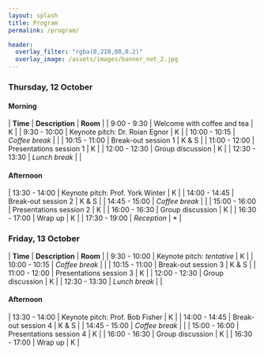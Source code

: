 ```yaml
---
layout: splash
title: Program
permalink: /program/

header:
  overlay_filter: "rgba(0,210,80,0.2)"
  overlay_image: /assets/images/banner_net_2.jpg
---
```



### Thursday, 12 October

#### Morning

| **Time**		| **Description**				| **Room** 	|
| 9:00 - 9:30	| Welcome with coffee and tea	| K	|
| 9:30 - 10:00	| Keynote pitch: Dr. Roian Egnor	| K |
| 10:00 - 10:15	| *Coffee break*				|  	|
| 10:15 - 11:00 | Break-out session 1			| K & S |
| 11:00 - 12:00 | Presentations session 1		| K |
| 12:00 - 12:30 | Group discussion				| K |
| 12:30 - 13:30 | *Lunch break*					|  	|

#### Afternoon

| 13:30 - 14:00	| Keynote pitch: Prof. York Winter	| K |
| 14:00 - 14:45	| Break-out session 2			| K & S |
| 14:45 - 15:00 | *Coffee break*				|  	|
| 15:00 - 16:00 | Presentations session 2		| K |
| 16:00 - 16:30 | Group discussion				| K |
| 16:30 - 17:00 | Wrap up						| K |
| 17:30 - 19:00 | *Reception*					| * |


### Friday, 13 October

| **Time**		| **Description**				| **Room** 	|
| 9:30 - 10:00	| Keynote pitch: *tentative*		| K |
| 10:00 - 10:15	| *Coffee break*				|  	|
| 10:15 - 11:00 | Break-out session 3			| K & S |
| 11:00 - 12:00 | Presentations session 3		| K |
| 12:00 - 12:30 | Group discussion				| K |
| 12:30 - 13:30 | *Lunch break*					|  	|

#### Afternoon

| 13:30 - 14:00	| Keynote pitch: Prof. Bob Fisher		| K |
| 14:00 - 14:45	| Break-out session 4			| K & S |
| 14:45 - 15:00 | *Coffee break*				|  	|
| 15:00 - 16:00 | Presentations session 4		| K |
| 16:00 - 16:30 | Group discussion				| K |
| 16:30 - 17:00 | Wrap up						| K |
